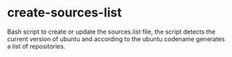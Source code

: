 # create-sources-list
Bash script to create or update the sources.list file, the script detects the current version of ubuntu and according to the ubuntu codename generates a list of repositories.
